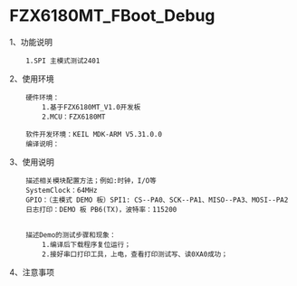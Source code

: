 # FZX6180MT_FBoot_Debug

1、功能说明

    	1.SPI 主模式测试2401

2、使用环境

        硬件环境：
            1.基于FZX6180MT_V1.0开发板
            2.MCU：FZX6180MT

```
    软件开发环境：KEIL MDK-ARM V5.31.0.0
	编译说明：
```

3、使用说明        

    	描述相关模块配置方法；例如:时钟，I/O等
        SystemClock：64MHz
        GPIO：（主模式 DEMO 板）SPI1: CS--PA0、SCK--PA1、MISO--PA3、MOSI--PA2
    	日志打印：DEMO 板 PB6(TX)，波特率：115200


    	描述Demo的测试步骤和现象：
            1.编译后下载程序复位运行；
            2.接好串口打印工具，上电，查看打印测试写、读0XA0成功；

4、注意事项